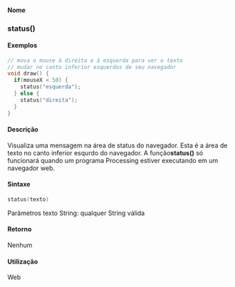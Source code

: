 
#### Nome
### status()

#### Exemplos

```pde
// mova o mouse à direita e à esquerda para ver o texto
// mudar no canto inferior esquerdos de seu navegador
void draw() { 
  if(mouseX < 50) { 
    status("esquerda"); 
  } else { 
    status("direita"); 
  } 
} 

```

#### Descrição
Visualiza uma mensagem na área de status do
navegador. Esta é a área de texto no canto inferior
esqurdo do navegador. A função**status()** só funcionará quando um programa Processing estiver executando em um navegador web.

#### Sintaxe
```pde
status(texto)

```
Parâmetros
texto
String: qualquer String válida

#### Retorno

	
Nenhum

#### Utilização

	
Web
